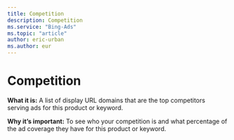 ```yaml
---
title: Competition
description: Competition
ms.service: "Bing-Ads"
ms.topic: "article"
author: eric-urban
ms.author: eur
---
```


# Competition

**What it is:** A list of display URL domains that are the top competitors serving ads for this product or keyword.

**Why it’s important:** To see who your competition is and what percentage of the ad coverage they have for this product or keyword.


